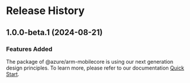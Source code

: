 # Release History
    
## 1.0.0-beta.1 (2024-08-21)

### Features Added

The package of @azure/arm-mobilecore is using our next generation design principles. To learn more, please refer to our documentation [Quick Start](https://aka.ms/azsdk/js/mgmt/quickstart).
